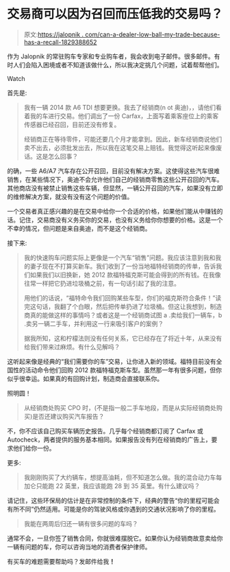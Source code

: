 # 交易商可以因为召回而压低我的交易吗？

> 原文:[https://jalopnik . com/can-a-dealer-low-ball-my-trade-because-has-a-recall-1829388652](https://jalopnik.com/can-a-dealer-low-ball-my-trade-because-it-has-a-recall-1829388652)

作为 Jalopnik 的常驻购车专家和专业购车者，我会收到电子邮件。很多邮件。有时人们会陷入困境或者不知道该做什么，所以我决定挑几个问题，试着帮帮他们。

Watch

首先是:

> 我有一辆 2014 款 A6 TDI 想要更换。我去了经销商(n ot 奥迪)，，请他们看着我的车进行交易。他们调出了一份 Carfax，上面写着乘客座位上的乘客传感器已经召回，目前还没有修复。
> 
> 经销商正在等待零件，可能还要几个月才能拿到。因此，新车经销商说他们卖不出去，必须批发出去，所以我在这笔交易上赔钱。我觉得这听起来像废话。这是怎么回事？

的确，一些 A6/A7 汽车存在公开召回，目前没有解决方案。这使得这些汽车很难销售，在某些情况下，奥迪不会允许他们自己的经销商零售这些公开召回的汽车。其他商店没有被禁止销售这些车辆，但显然，一辆公开召回的汽车，如果没有立即的维修解决方案，就没有没有这个问题的价值。

一个交易者真正感兴趣的是在交易中给你一个合适的价格，如果他们能从中赚钱的话。记住，交易商没有义务买你的交易，也没有义务给你你想要的价格。这是一个不幸的情况，但问题是来自奥迪，而不是这个经销商。

接下来:

> 我的快速购车问题实际上更像是一个汽车“销售”问题。我应该注意到我和我的妻子现在不打算买新车。我们收到了一份当地福特经销商的传单，告诉我们如果我们以旧换新，她 2012 款福特福克斯可能会得到的所有钱。在我像往常一样把它扔进垃圾桶之前，有一句话引起了我的注意。
> 
> 用他们的话说，“福特命令我们回购某些车型，你们的福克斯符合条件！”读完这句话，我翻了个白眼，然后把传单扔进了垃圾桶。但这让我想到，制造商真的能做这样的事情吗？或者这是一个经销商试图 a .卖给我们一辆车，b .卖另一辆二手车，并利用这一行来吸引客户的案例？
> 
> 据我所知，这和柠檬法则没有任何关系，它已经存在了将近十年，从来没有给我们带来过麻烦。有什么见解吗？

这听起来像是经典的“我们需要你的车”交易，让你进入新的领域。福特目前没有全国性的活动命令他们回购 2012 款福特福克斯车型。虽然那一年有很多问题，但你似乎很幸运。如果真的有回购计划，制造商会直接联系你。

照明圆！

> 从经销商处购买 CPO 时，(不是指一般二手车地段，而是从实际经销商处购买)是否还建议购买汽车报告？

不，你不应该自己购买车辆历史报告。几乎每个经销商都订阅了 Carfax 或 Autocheck，两者提供的服务基本相同。如果报告没有列在经销商的广告上，要求他们给你一份。

更多:

> 我刚刚购买了大约辆车，想提高油耗，但不知道怎么做。我的混合动力车每加仑只能跑 22 英里，我应该能跑 28 到 35 英里。有什么建议吗？

请记住，这些环保局的估计是在非常控制的条件下，经典的警告“你的里程可能会有所不同”仍然适用。可能是你的驾驶风格或你遇到的交通状况影响了你的里程。

> 我能在两周后归还一辆有很多问题的车吗？

通常不会，一旦你签了销售合同，你就很难摆脱它。如果你认为经销商故意卖给你一辆有问题的车，你可以咨询当地的消费者保护律师。

有买车的难题需要帮助吗？发邮件给我[](mailto:tom@jalopnik.com)**！**